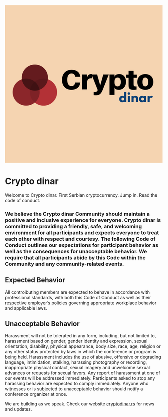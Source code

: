 
![Crypto dinar logo](https://github.com/ivanbuncic/crypto-dinar/blob/master/crypto-dinar.png)

# Crypto dinar

Welcome to Crypto dinar. First Serbian cryptocurrency. Jump in. Read the code of conduct. 

### We believe the Crypto dinar Community should maintain a positive and inclusive experience for everyone. Crypto dinar is committed to providing a friendly, safe, and welcoming environment for all participants and expects everyone to treat each other with respect and courtesy. The following Code of Conduct outlines our expectations for participant behavior as well as the consequences for unacceptable behavior. We require that all participants abide by this Code within the Community and any community-related events.

## Expected Behavior
All controibuting members are expected to behave in accordance with professional standards, with both this Code of Conduct as well as their respective employer’s policies governing appropriate workplace behavior and applicable laws.

## Unacceptable Behavior
Harassment will not be tolerated in any form, including, but not limited to, harassment based on gender, gender identity and expression, sexual orientation, disability, physical appearance, body size, race, age, religion or any other status protected by laws in which the conference or program is being held. Harassment includes the use of abusive, offensive or degrading language, intimidation, stalking, harassing photography or recording, inappropriate physical contact, sexual imagery and unwelcome sexual advances or requests for sexual favors. Any report of harassment at one of our events will be addressed immediately. Participants asked to stop any harassing behavior are expected to comply immediately. Anyone who witnesses or is subjected to unacceptable behavior should notify a conference organizer at once.

We are building as we speak. Check our website [cryptodinar.rs](https://cryptodinar.rs) for news and updates. 


